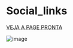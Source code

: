 # Social_links

<a target="_blank" href="https://w3ssfs.github.io/Social_links/">VEJA A PAGE PRONTA</a>

![image](https://user-images.githubusercontent.com/85897421/195249842-a7a966c2-a67a-41a0-a230-851921a46756.png)

